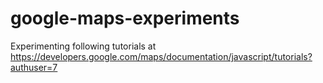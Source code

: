 # google-maps-experiments
Experimenting following tutorials at https://developers.google.com/maps/documentation/javascript/tutorials?authuser=7
